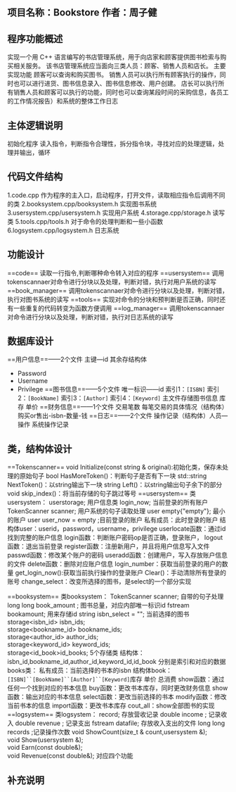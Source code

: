 ## 项目名称：Bookstore  作者：周子健
## 程序功能概述
实现一个用 C++ 语言编写的书店管理系统，用于向店家和顾客提供图书检索与购买相关服务。
该书店管理系统应当面向三类人员：顾客、销售人员和店长。
主要实现功能
顾客可以查询和购买图书。
销售人员可以执行所有顾客执行的操作，同时也可以进行进货、图书信息录入、图书信息修改、用户创建。
店长可以执行所有销售人员和顾客可以执行的功能，同时也可以查询某段时间的采购信息，各员工的工作情况报告）和系统的整体工作日志

## 主体逻辑说明
初始化程序
读入指令，判断指令合理性，拆分指令块，寻找对应的处理逻辑，处理并输出，循环
## 代码文件结构
1.code.cpp
作为程序的主入口，启动程序，打开文件，读取相应指令后调用不同的类
2.booksystem.cpp/booksystem.h
实现图书系统
3.usersystem.cpp/usersystem.h
实现用户系统
4.storage.cpp/storage.h
读写类
5.tools.cpp/tools.h
对于命令的处理判断和一些小函数
6.logsystem.cpp/logsystem.h
日志系统
## 功能设计
==code==
读取一行指令,判断哪种命令转入对应的程序
==usersystem==
调用tokenscannaer对命令进行分块以及处理，判断对错，执行对用户系统的读写
==book_manager==
调用tokenscannaer对命令进行分块以及处理，判断对错，执行对图书系统的读写
==tools==
实现对命令的分块和预判断是否正确，同时还有一些重复的代码转变为函数方便调用
==log_manager==
调用tokenscannaer对命令进行分块以及处理，判断对错，执行对日志系统的读写

## 数据库设计
==用户信息==——2个文件
主键—id
其余存结构体
- Password
- Username
- Privilege
==图书信息==——5个文件
唯一标识——id
索引1：`[ISBN]`
索引2：`[BookName]`
索引3：`[Author]`
索引4：`[Keyword]`
主文件存储图书信息
库存
单价
==财务信息==——1个文件
交易笔数
每笔交易的具体情况（结构体）购买or售出-isbn-数量-钱
==日志==——2个文件
操作记录（结构体）人员—操作
系统操作记录
## 类，结构体设计
==Tokenscanner==
void Initialize(const string & original):初始化类，保存未处理的原始句子
bool HasMoreToken()：判断句子是否有下一块
std::string NextToken()：以string输出下一块
string Left()：以string输出句子余下的部分
void skip_index()：将当前存储的句子跳过等号
==usersystem==
类 usersystem：
userstorage;  用户信息类
 login_now;  当前登录的所有账户
TokenScanner scanner;  用户系统的句子读取处理
user empty{"empty"};  最小的账户
user user_now = empty ;目前登录的账户
私有成员：此时登录的账户
结构体user：userid，password，username，privilege
userlocate函数：通过id找到完整的账户信息
login函数：判断账户密码op是否正确，登录账户，
logout函数：退出当前登录
register函数：注册新用户，并且将用户信息写入文件
passwd函数：修改某个账户的密码
useradd函数：创建用户，写入存放账户信息的文件
delete函数：删除对应账户信息
login_number：获取当前登录的用户的数量
get_login_now():获取当前执行操作的登录账户
Clear()：手动清除所有登录的账号
change_select：改变所选择的图书，是select的一个部分实现

==booksystem==
类booksystem：
TokenScanner scanner;  自带的句子处理
long long book_amount ;  图书总量，对应内部唯一标识id
fstream bookamount;  用来存储id
string isbn_select = "";  当前选择的图书
storage<isbn_id> isbn_ids;  
storage<bookname_id> bookname_ids;  
storage<author_id> author_ids;  
storage<keyword_id> keyword_ids;  
storage<id_book>id_books;
5个存储类
结构体：
isbn_id,bookname_id,author_id,keyword_id,id_book
分别是索引和对应的数据
books类：
私有成员：当前选择的书本的isbn
结构体book：`[ISBN]``[BookName]``[Author]``[Keyword]`库存 单价 总消费
show函数：通过任何一个找到对应的书本信息
buy函数：更改书本库存，同时更改财务信息
show函数：输出对应的书本信息
select函数：更改当前选择的书本
modify函数：修改当前书本的信息
import函数：更改书本库存
cout_all：show全部图书的实现
==logsystem==
类logsystem：
 record;  存放营收记录
double income ;  记录收入
double revenue ;  记录支出
fstream datafile;  存放收入支出的文件
long long records ;记录操作次数
void ShowCount(size_t & count,usersystem &);  
void Show(usersystem &);  
void Earn(const double&);  
void Revenue(const double&);
对应四个功能

## 补充说明